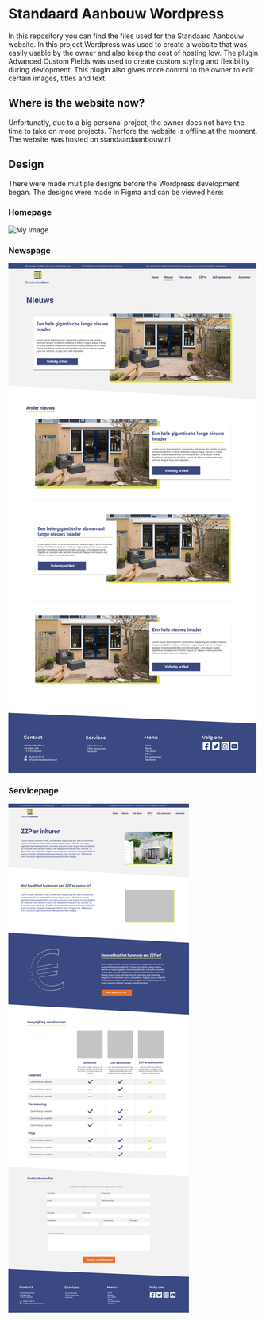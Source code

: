 # Standaard Aanbouw Wordpress
In this repository you can find the files used for the Standaard Aanbouw website. In this project Wordpress was used to create a website that was easily usable by the owner and also keep the cost of hosting low. The plugin Advanced Custom Fields was used to create custom styling and flexibility during devlopment. This plugin also gives more control to the owner to edit certain images, titles and text. 

## Where is the website now?
Unfortunatly, due to a big personal project, the owner does not have the time to take on more projects. Therfore the website is offline at the moment. The website was hosted on standaardaanbouw.nl

## Design
There were made multiple designs before the Wordpress development began. The designs were made in Figma and can be viewed here:
### Homepage
![My Image](mdResources/homePage.png)

### Newspage
![My Image](mdResources/newsPage.png)

### Servicepage
![My Image](mdResources/servicePage.png)
